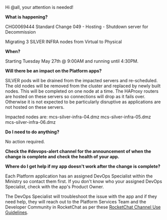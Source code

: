 Hi @all, your attention is needed!

**What is happening?**

CHG0069444 Standard Change 049 - Hosting - Shutdown server for Decommission

Migrating 3 SILVER INFRA nodes from Virtual to Physical

**When?**

Starting Tuesday May 27th @ 9:00AM and running until 4:30PM.

**Will there be an impact on the Platform apps?**

SILVER pods will be drained from the impacted servers and re-scheduled. The old nodes will be removed from the cluster and replaced by newly built nodes. This will be completed on one node at a time. The HAProxy routers are hosted on these servers so connections will drop as it fails over. Otherwise it is not expected to be particularly disruptive as applications are not hosted on these servers.

Impacted nodes are:
mcs-silver-infra-04.dmz
mcs-silver-infra-05.dmz
mcs-silver-infra-06.dmz

**Do I need to do anything?**

No action required.

**Check the #devops-alert channel for the announcement of when the change is complete and check the health of your app.**

**Where do I get help if my app doesn't work after the change is complete?**

Each Platform application has an assigned DevOps Specialist within the Ministry so contact them first. If you don't know who your assigned DevOps Specialist, check with the app's Product Owner.

The DevOps Specialist will troubleshoot the issue with the app and if they need help, they will reach out to the Platform Services Team and the Developer Community in RocketChat as per these [RocketChat Channel Use Guidelines](https://developer.gov.bc.ca/docs/default/component/bc-developer-guide/rocketchat/rocketchat-channel-descriptions/).
